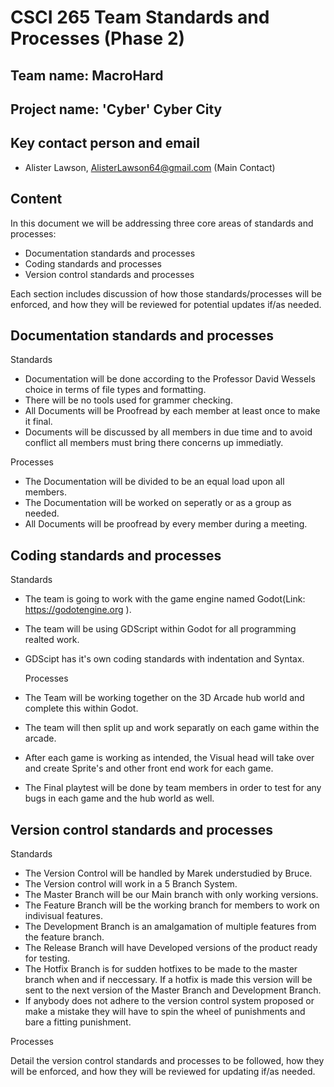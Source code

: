 # CSCI 265 Team Standards and Processes (Phase 2)

## Team name: MacroHard

## Project name: 'Cyber' Cyber City

## Key contact person and email

 - Alister Lawson, AlisterLawson64@gmail.com (Main Contact)

## Content

In this document we will be addressing three core areas of standards and processes:
 - Documentation standards and processes
 - Coding standards and processes
 - Version control standards and processes

Each section includes discussion of how those standards/processes will be enforced, and how they will be reviewed for potential updates if/as needed.

## Documentation standards and processes
Standards
- Documentation will be done according to the Professor David Wessels choice in terms of file types and formatting.
- There will be no tools used for grammer checking.
- All Documents will be Proofread by each member at least once to make it final.
- Documents will be discussed by all members in due time and to avoid conflict all members must bring there concerns up immediatly.

Processes
- The Documentation will be divided to be an equal load upon all members.
- The Documentation will be worked on seperatly or as a group as needed.
- All Documents will be proofread by every member during a meeting.


## Coding standards and processes
Standards
- The team is going to work with the game engine named Godot(Link: https://godotengine.org ).
- The team will be using GDScript within Godot for all programming realted work.
- GDScipt has it's own coding standards with indentation and Syntax.

  Processes
- The Team will be working together on the 3D Arcade hub world and complete this within Godot.
- The team will then split up and work separatly on each game within the arcade.
- After each game is working as intended, the Visual head will take over and create Sprite's and other front end work for each game.
- The Final playtest will be done by team members in order to test for any bugs in each game and the hub world as well.

## Version control standards and processes
Standards
- The Version Control will be handled by Marek understudied by Bruce.
- The Version control will work in a 5 Branch System.
 - The Master Branch will be our Main branch with only working versions.
 - The Feature Branch will be the working branch for members to work on indivisual features.
 - The Development Branch is an amalgamation of multiple features from the feature branch.
 - The Release Branch will have Developed versions of the product ready for testing.
 - The Hotfix Branch is for sudden hotfixes to be made to the master branch when and if neccessary. If a hotfix is made this version will be sent to the next version of the Master Branch and Development Branch.
- If anybody does not adhere to the version control system proposed or make a mistake they will have to spin the wheel of punishments and bare a fitting punishment.

Processes
  
Detail the version control standards and processes to be followed, how they will be enforced, and how they will be reviewed for updating if/as needed.

